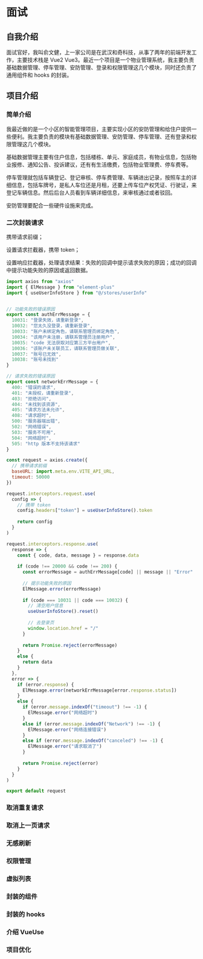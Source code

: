 # 面试

## 自我介绍

面试官好，我叫俞文健，上一家公司是在武汉和奇科技，从事了两年的前端开发工作，主要技术栈是 Vue2 Vue3。最近一个项目是一个物业管理系统，我主要负责基础数据管理、停车管理、安防管理、登录和权限管理这几个模块，同时还负责了通用组件和 hooks 的封装。

## 项目介绍

### 简单介绍

我最近做的是一个小区的智能管理项目，主要实现小区的安防管理和给住户提供一些便利。我主要负责的模块有基础数据管理、安防管理、停车管理、还有登录和权限管理这几个模块。

基础数据管理主要有住户信息，包括楼栋、单元、家庭成员，有物业信息，包括物业报修、通知公告、投诉建议，还有有生活缴费，包括物业管理费、停车费等。

停车管理就包括车辆登记、登记审核、停车费管理、车辆进出记录，按照车主的详细信息，包括车牌号，是私人车位还是月租，还要上传车位产权凭证、行驶证，来登记车辆信息。然后后台人员看到车辆详细信息，来审核通过或者驳回。

安防管理要配合一些硬件设施来完成。

### 二次封装请求

携带请求前缀；

设置请求拦截器，携带 token；

设置响应拦截器，处理请求结果：失败的回调中提示请求失败的原因；成功的回调中提示功能失败的原因或返回数据。

```js
import axios from "axios"
import { ElMessage } from "element-plus"
import { useUserInfoStore } from "@/stores/userInfo"


// 功能失败的错误原因
export const authErrMessage = {
  10031: "登录失效，请重新登录",
  10032: "您太久没登录，请重新登录",
  10033: "账户未绑定角色，请联系管理员绑定角色",
  10034: "该用户未注册，请联系管理员注册用户",
  10035: "code 无法获取对应第三方平台用户",
  10036: "该账户未关联员工，请联系管理员做关联",
  10037: "账号已无效",
  10038: "账号未找到"
}

// 请求失败的错误原因
export const networkErrMessage = {
  400: "错误的请求",
  401: "未授权，请重新登录",
  403: "拒绝访问",
  404: "未找到该资源",
  405: "请求方法未允许",
  408: "请求超时",
  500: "服务器端出错",
  502: "网络错误",
  503: "服务不可用",
  504: "网络超时",
  505: "http 版本不支持该请求"
}

const request = axios.create({
  // 携带请求前缀
  baseURL: import.meta.env.VITE_API_URL,
  timeout: 50000
})

request.interceptors.request.use(
  config => {
    // 携带 token
    config.headers["token"] = useUserInfoStore().token
    
    return config
  }
)

request.interceptors.response.use(
  response => {
    const { code, data, message } = response.data
    
    if (code !== 20000 && code !== 200) {
      const errorMessage = authErrMessage[code] || message || "Error"
      
      // 提示功能失败的原因
      ElMessage.error(errorMessage)
      
      if (code === 10031 || code === 10032) {
        // 清空用户信息
        useUserInfoStore().reset()
        
        // 去登录页
        window.location.href = "/"
      }
      
      return Promise.reject(errorMessage)
    }
    else {
      return data
    }
  },
  error => {
    if (error.response) {
      ElMessage.error(networkErrMessage[error.response.status])
    }
    else {
      if (error.message.indexOf("timeout") !== -1) {
        ElMessage.error("网络超时")
      }
      else if (error.message.indexOf("Network") !== -1) {
        ElMessage.error("网络连接错误")
      }
      else if (error.message.indexOf("canceled") !== -1) {
        ElMessage.error("请求取消了")
      }
      
      return Promise.reject(error)
    }
  }
)

export default request
```

### 取消重复请求



### 取消上一页请求



### 无感刷新



### 权限管理



### 虚拟列表



### 封装的组件



### 封装的 hooks



### 介绍 VueUse



### 项目优化